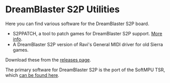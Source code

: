 # DreamBlaster S2P Utilities

Here you can find various software for the DreamBlaster S2P board.

- S2PPATCH, a tool to patch games for DreamBlaster S2P support. [More info](s2ppatch/).
- A DreamBlaster S2P version of Ravi's General MIDI driver for old Sierra games.

Download these from the [releases page](https://github.com/pdewacht/s2ptools/releases/latest).

The primary software for DreamBlaster S2P is the port of the SoftMPU TSR, which [can be found here](https://github.com/pdewacht/softmpu).
